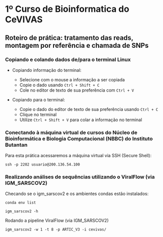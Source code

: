 # 1º Curso de Bioinformatica do CeVIVAS
## Roteiro de prática: tratamento das reads, montagem por referência e chamada de SNPs

### Copiando e colando dados de/para o terminal Linux

* Copiando informação do terminal:
  * Selecione com o mouse a informação a ser copiada
  * Copie o dado usando `Ctrl + Shift + C`
  * Cole no editor de texto de sua preferência com `Ctrl + V`

* Copiando para o terminal:
  * Copie o dado do editor de texto de sua preferência usando `Ctrl + C`
  * Clique no terminal
  * Utilize `Ctrl + Shift + V` para colar a informação no terminal

### Conectando à máquina virtual de cursos do Núcleo de Bioinformática e Biologia Computacional (NBBC) do Instituto Butantan

Para esta prática acessaremos a máquina virtual via SSH (Secure Shell):

    ssh -p 2202 usuario@200.136.54.100

### Realizando análises de sequências utilizando o ViralFlow (via IGM_SARSCOV2)

Checando se o igm_sarscov2 e os ambientes condas estão instalados:

    conda env list

    igm_sarscov2 -h

Rodando a pipeline ViralFlow (via IGM_SARSCOV2)

    igm_sarscov2 -w 1 -t 8 -p ARTIC_V3 -i cevivas/

